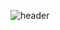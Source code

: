 ![header](https://capsule-render.vercel.app/api?type=Waving&height=300&section=header&text=Test&fontSize=90)
